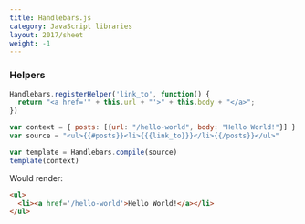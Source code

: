 ```yaml
---
title: Handlebars.js
category: JavaScript libraries
layout: 2017/sheet
weight: -1
---
```


### Helpers

```js
Handlebars.registerHelper('link_to', function() {
  return "<a href='" + this.url + "'>" + this.body + "</a>";
})
```

```js
var context = { posts: [{url: "/hello-world", body: "Hello World!"}] }
var source = "<ul>{{#posts}}<li>{{{link_to}}}</li>{{/posts}}</ul>"
```

```js
var template = Handlebars.compile(source)
template(context)
```

Would render:

```html
<ul>
  <li><a href='/hello-world'>Hello World!</a></li>
</ul>
```
